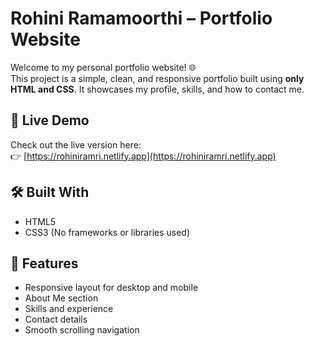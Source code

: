 # Rohini Ramamoorthi – Portfolio Website

Welcome to my personal portfolio website! 🌐  
This project is a simple, clean, and responsive portfolio built using **only HTML and CSS**. It showcases my profile, skills, and how to contact me.

## 🔗 Live Demo

Check out the live version here:  
👉 [https://rohiniramri.netlify.app](https://rohiniramri.netlify.app)

## 🛠️ Built With

- HTML5
- CSS3 (No frameworks or libraries used)

## 📁 Features

- Responsive layout for desktop and mobile
- About Me section
- Skills and experience
- Contact details
- Smooth scrolling navigation
